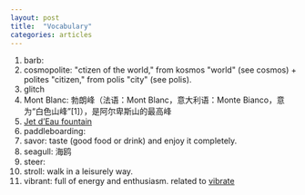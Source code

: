 ```yaml
---
layout: post
title:  "Vocabulary"
categories: articles 
---
```


1. barb:
1. cosmopolite: "ctizen of the world," from kosmos "world" (see cosmos) + polites "citizen," from polis "city" (see polis).
1. glitch
1. Mont Blanc: 勃朗峰（法语：Mont Blanc，意大利语：Monte Bianco，意为“白色山峰”[1]），是阿尔卑斯山的最高峰
1. [Jet d’Eau fountain][Jet d'Eau]
1. paddleboarding:
1. savor: taste (good food or drink) and enjoy it completely.
1. seagull: 海鸥
1. steer: 
1. stroll: walk in a leisurely way.
1. vibrant: full of energy and enthusiasm. related to [vibrate][vibrant-etymology]

[vibrant-etymology]: https://www.etymonline.com/search?q=vibrant
[Jet d'Eau]: https://en.wikipedia.org/wiki/Jet_d%27Eau
